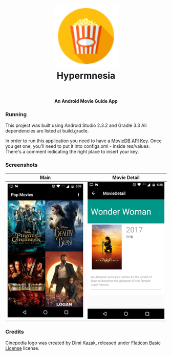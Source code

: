 <h1 align="center">
  <br>
  <img src="https://raw.githubusercontent.com/pedrolopesme/cinepedia/master/app/src/main/res/mipmap-xhdpi/ic_launcher.png" alt="Cinepedia" width="200">
  <br>
  Hypermnesia
  <br>
  <br>
</h1>

<h4 align="center">An Android Movie Guide App</h4>

### Running

This project was built using Android Studio 2.3.2 and Gradle 3.3 
All dependencies are listed at build.gradle.

In order to run this application you need to have a 
[MovieDB API Key](https://www.themoviedb.org/documentation/api). Once you get one,
you'll need to put it into configs.xml - inside res/values. There's a comment indicating
the right place to insert your key.

### Screenshots

| Main | Movie Detail |
|---|---|
| ![Main Activity](screenshots/main.png) | ![Movie Detail Activity](screenshots/movie_detail.png) |


### Credits

Cinepedia logo was created by [Dimi Kazak](http://www.flaticon.com/authors/dimi-kazak/), released
under [Flaticon Basic License](http://file000.flaticon.com/downloads/license/license.pdf) license.
